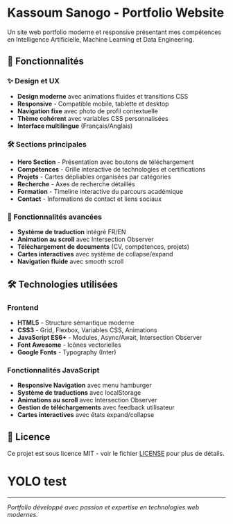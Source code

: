 # Kassoum Sanogo - Portfolio Website

Un site web portfolio moderne et responsive présentant mes compétences en Intelligence Artificielle, Machine Learning et Data Engineering.

## 🚀 Fonctionnalités

### ✨ Design et UX
- **Design moderne** avec animations fluides et transitions CSS
- **Responsive** - Compatible mobile, tablette et desktop
- **Navigation fixe** avec photo de profil contextuelle
- **Thème cohérent** avec variables CSS personnalisées
- **Interface multilingue** (Français/Anglais)

### 🛠️ Sections principales
- **Hero Section** - Présentation avec boutons de téléchargement
- **Compétences** - Grille interactive de technologies et certifications
- **Projets** - Cartes dépliables organisées par catégories
- **Recherche** - Axes de recherche détaillés
- **Formation** - Timeline interactive du parcours académique
- **Contact** - Informations de contact et liens sociaux

### 🎯 Fonctionnalités avancées
- **Système de traduction** intégré FR/EN
- **Animation au scroll** avec Intersection Observer
- **Téléchargement de documents** (CV, compétences, projets)
- **Cartes interactives** avec système de collapse/expand
- **Navigation fluide** avec smooth scroll

## 🛠️ Technologies utilisées

### Frontend
- **HTML5** - Structure sémantique moderne
- **CSS3** - Grid, Flexbox, Variables CSS, Animations
- **JavaScript ES6+** - Modules, Async/Await, Intersection Observer
- **Font Awesome** - Icônes vectorielles
- **Google Fonts** - Typography (Inter)

### Fonctionnalités JavaScript
- **Responsive Navigation** avec menu hamburger
- **Système de traductions** avec localStorage
- **Animations au scroll** avec Intersection Observer
- **Gestion de téléchargements** avec feedback utilisateur
- **Cartes interactives** avec états expand/collapse

## 📄 Licence

Ce projet est sous licence MIT - voir le fichier [LICENSE](LICENSE) pour plus de détails.
# YOLO test

---

*Portfolio développé avec passion et expertise en technologies web modernes.*

